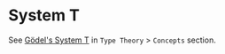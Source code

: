 # System T

See [Gödel's System T](/500-tt/concepts/system-t/gödel-system-t.md) in `Type Theory` > `Concepts` section.
